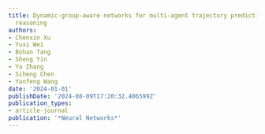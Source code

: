 ```yaml
---
title: Dynamic-group-aware networks for multi-agent trajectory prediction with relational
  reasoning
authors:
- Chenxin Xu
- Yuxi Wei
- Bohan Tang
- Sheng Yin
- Ya Zhang
- Siheng Chen
- Yanfeng Wang
date: '2024-01-01'
publishDate: '2024-08-09T17:20:32.406599Z'
publication_types:
- article-journal
publication: '*Neural Networks*'
---
```


